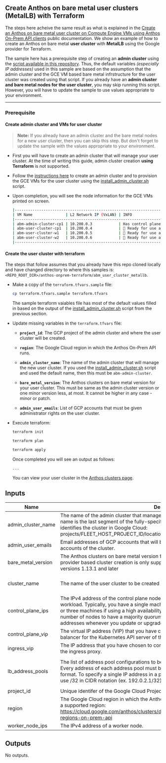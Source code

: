 ## Create Anthos on bare metal **user** clusters (MetalLB) with Terraform

The steps here acheive the same result as what is explained in the
[Create an Anthos on bare metal user cluster on Compute Engine VMs using Anthos On-Prem API clients](https://cloud.google.com/anthos/clusters/docs/bare-metal/latest/try/admin-user-gce-vms)
public documentation. We show an example of how to create an Anthos on bare
metal **user cluster** with **MetalLB** using the Google provider for Terraform.

The sample here has a prerequisite step of creating an **admin cluster** using
the [script available in this repository](/anthos-bm-gcp-bash/install_admin_cluster.sh).
Thus, the default variables _(especially IP addresses)_ used in this sample are
based on the assumption that the admin cluster and the GCE VM based bare metal
infrstructure for the user cluster was created using that script. If you
already have an **admin cluster and bare metal nodes for the user cluster**, you
may skip running this script. However, you will have to update the sample to use
values appropriate to your environment.

---
### Prerequisite

#### Create admin cluster and VMs for user cluster

> **Note:** If you already have an admin cluster and the bare metal nodes for
> a new user cluster, then you can skip this step. But don't forget to update
> the sample with the values appropriate to your environment.

- First you will have to create an admin cluster that will manage your user
  cluster. At the time of writing this guide, admin cluster creation
  **using Terraform** is not supported.

- Follow the [instructions here](/anthos-bm-gcp-bash/docs/admin.md) to create an
  admin cluster and to provision the GCE VMs for the user cluster using the
  [install_admin_cluster.sh](/anthos-bm-gcp-bash/install_admin_cluster.sh)
  script.

- Upon completion, you will see the node information for the GCE VMs printed on
  screen.

    ```sh
    |---------------------------------------------------------------------------------------------------------|
    | VM Name               | L2 Network IP (VxLAN) | INFO                                                    |
    |---------------------------------------------------------------------------------------------------------|
    | abm-admin-cluster-cp1 | 10.200.0.3            | Has control plane of admin cluster running inside       |
    | abm-user-cluster-cp1  | 10.200.0.4            | 🌟 Ready for use as control plane for the user cluster  |
    | abm-user-cluster-w1   | 10.200.0.5            | 🌟 Ready for use as worker for the user cluster         |
    | abm-user-cluster-w2   | 10.200.0.6            | 🌟 Ready for use as worker for the user cluster         |
    |---------------------------------------------------------------------------------------------------------|
    ```

#### Create the user cluster with terraform

The steps that follow assumes that you already have this repo cloned locally and
have changed directory to where this samples is:
`<REPO_ROOT_DIR>/anthos-onprem-terraform/abm_user_cluster_metallb`.

- Make a copy of the `terraform.tfvars.sample` file:

    ```sh
    cp terraform.tfvars.sample terraform.tfvars
    ```
    The sample terraform vaiables file has most of the default values filled in
    based on the output of the [install_admin_cluster.sh](/anthos-bm-gcp-bash/install_admin_cluster.sh)
    script from the previous section.

- Update missing variables in the `terraform.tfvars` file:
  - **`project_id`**: The GCP project of the admin cluster and where the user
    cluster will be created.
  - **`region`**: The Google Cloud region in which the Anthos On-Prem API
    runs.
  - **`admin_cluster_name`**: The name of the admin cluster that will manage the
    new user cluster. If you used the [install_admin_cluster.sh](/anthos-bm-gcp-bash/install_admin_cluster.sh)
    script and used the default name, then this must be `abm-admin-cluster`.
  - **`bare_metal_version`**: The Anthos clusters on bare metal version for
    your user cluster. This must be same as the admin cluster version or one
    minor version less, at most. It cannot be higher in any case - minor or
    patch.

  - **`admin_user_emails`**: List of GCP accounts that must be given
    administrator rights on the user cluster.

- Execute terraform:

    ```sh
    terraform init
    ```
    ```sh
    terraform plan
    ```
    ```sh
    terraform apply
    ```

    Once completed you will see an output as follows:
    ```sh
    ...

    ```

    You can view your user cluster in the
    [Anthos clusters page](https://console.cloud.google.com/anthos/clusters).

<!-- BEGINNING OF PRE-COMMIT-TERRAFORM DOCS HOOK -->
## Inputs

| Name | Description | Type | Default | Required |
|------|-------------|------|---------|:--------:|
| admin\_cluster\_name | The name of the admin cluster that manages the user cluster. The admin cluster<br>    name is the last segment of the fully-specified cluster name that uniquely<br>    identifies the cluster in Google Cloud:<br>    projects/FLEET\_HOST\_PROJECT\_ID/locations/global/memberships/ADMIN\_CLUSTER\_NAME | `string` | n/a | yes |
| admin\_user\_emails | Email addresses of GCP accounts that will be designated as administrator<br>    accounts of the cluster. | `list(string)` | n/a | yes |
| bare\_metal\_version | The Anthos clusters on bare metal version for your user cluster. The terraform<br>    provider based cluster creation is only supported for Anthos bare metal<br>    versions 1.13.1 and later | `string` | n/a | yes |
| cluster\_name | The name of the user cluster to be created | `string` | `"bm-metallb-user-cluster"` | no |
| control\_plane\_ips | The IPv4 address of the control plane nodes. Control plane nodes run the system<br>    workload. Typically, you have a single machine if using a minimum deployment,<br>    or three machines if using a high availability (HA) deployment. Specify an odd<br>    number of nodes to have a majority quorum for HA. You can change these<br>    addresses whenever you update or upgrade a cluster | `list(string)` | n/a | yes |
| control\_plane\_vip | The virtual IP address (VIP) that you have chosen to configure on the load<br>    balancer for the Kubernetes API server of the user cluster. | `string` | n/a | yes |
| ingress\_vip | The IP address that you have chosen to configure on the load balancer for<br>    the ingress proxy. | `string` | n/a | yes |
| lb\_address\_pools | The list of address pool configurations to be used by the MetalLB load balancer.<br>    Every address of each address pool must be a range either in CIDR or hyphenated-range<br>    format. To specify a single IP address in a pool (such as for the ingress VIP),<br>    use /32 in CIDR notation (ex. 192.0.2.1/32). | `list(object({ name = string, addresses = list(string) }))` | n/a | yes |
| project\_id | Unique identifer of the Google Cloud Project that is to be used | `string` | n/a | yes |
| region | The Google Cloud region in which the Anthos On-Prem API runs. Specify<br>    a supported region:<br>    https://cloud.google.com/anthos/clusters/docs/bare-metal/latest/reference/supported-regions-on-prem-api | `string` | `"us-west1"` | no |
| worker\_node\_ips | The IPv4 address of a worker node. | `list(string)` | n/a | yes |

## Outputs

No outputs.

<!-- END OF PRE-COMMIT-TERRAFORM DOCS HOOK -->
